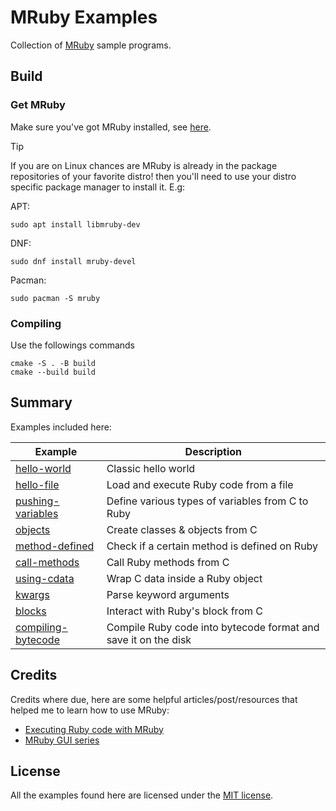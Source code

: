 # MRuby Examples

Collection of [MRuby](https://mruby.org/) sample programs.

## Build

### Get MRuby

Make sure you've got MRuby installed, see [here](https://github.com/mruby/mruby#how-to-get-mruby).

> [!TIP]
> If you are on Linux chances are MRuby is already in the package repositories of your favorite distro! then you'll need to use your distro specific package manager to install it. E.g:

APT:  
```console
sudo apt install libmruby-dev
```

DNF:  
```console
sudo dnf install mruby-devel
```

Pacman:  
```console
sudo pacman -S mruby
```

### Compiling

Use the followings commands

```console
cmake -S . -B build
cmake --build build
```

## Summary

Examples included here:

| Example | Description |
| ------- | ----------- |
| [hello-world](src/hello-world/) | Classic hello world |
| [hello-file](src/hello-file/) | Load and execute Ruby code from a file |
| [pushing-variables](src/pushing-variables/) | Define various types of variables from C to Ruby |
| [objects](src/objects/)  | Create classes & objects from C |
| [method-defined](src/method-defined/) | Check if a certain method is defined on Ruby |
| [call-methods](src/call-methods/) | Call Ruby methods from C |
| [using-cdata](src/using-cdata/) | Wrap C data inside a Ruby object |
| [kwargs](src/kwargs/) | Parse keyword arguments |
| [blocks](src/blocks/) | Interact with Ruby's block from C |
| [compiling-bytecode](src/compiling-bytecode/) | Compile Ruby code into bytecode format and save it on the disk |

## Credits

Credits where due, here are some helpful articles/post/resources that helped
me to learn how to use MRuby:

- [Executing Ruby code with MRuby](https://mruby.org/docs/articles/executing-ruby-code-with-mruby.html)
- [MRuby GUI series](https://dev.to/roryo/a-new-smalltalk-style-environment-for-ruby-5f5c)

## License

All the examples found here are licensed under the [MIT license](/LICENSE).
